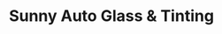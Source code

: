 ---
title: "Sunny Auto Glass & Tinting"
url: /woodside/sunny-auto-glass-and-tinting/
shop: car repair
---